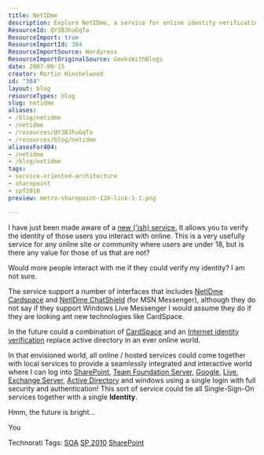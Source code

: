 ```yaml
---
title: NetIDme
description: Explore NetIDme, a service for online identity verification that enhances user interaction and security across platforms like SharePoint and more. Discover the future!
ResourceId: QY3BJhuGqTa
ResourceImport: true
ResourceImportId: 384
ResourceImportSource: Wordpress
ResourceImportOriginalSource: GeeksWithBlogs
date: 2007-06-15
creator: Martin Hinshelwood
id: "384"
layout: blog
resourceTypes: blog
slug: netidme
aliases:
- /blog/netidme
- /netidme
- /resources/QY3BJhuGqTa
- /resources/blog/netidme
aliasesFor404:
- /netidme
- /blog/netidme
tags:
- service-oriented-architecture
- sharepoint
- spf2010
preview: metro-sharepoint-128-link-1-1.png

---
```

I have just been made aware of a [new ('ish) service.](http://www.netidme.net/ "netidme") It allows you to verify the identity of those users you interact with online. This is a very usefully service for any online site or community where users are under 18, but is there any value for those of us that are not?

Would more people interact with me if they could verify my identity? I am not sure.

The service support a number of interfaces that includes [NetIDme Cardspace](http://netidme-cardspace.com/blog/?p=3 "NetIDme Cardspace") and [NetIDme ChatShield](http://www.netidme.net/chatshield.htm "NetIDme ChatShield") (for MSN Messenger), although they do not say if they support Windows Live Messenger I would assume they do if they are looking ant new technologies like CardSpace.

In the future could a combination of [CardSpace](http://cardspace.netfx3.com/) and an [Internet identity verification](https://www.netidme.com/netidme.aspx) replace active directory in an ever online world.

In that envisioned world, all online / hosted services could come together with local services to provide a seamlessly integrated and interactive world where I can log into [SharePoint](http://www.microsoft.com/sharepoint/default.mspx), [Team Foundation Server](http://msdn2.microsoft.com/en-us/teamsystem/aa718934.aspx), [Google](http://www.google.co.uk), [Live](http://get.live.com/betas/home), [Exchange Server](http://www.microsoft.com/exchange/default.mspx), [Active Directory](http://www.microsoft.com/technet/prodtechnol/windows2000serv/technologies/activedirectory/default.mspx) and windows using a single login with full security and authentication! This sort of service could tie all Single-Sign-On services together with a single **Identity**.

Hmm, the future is bright...

You

Technorati Tags: [SOA](http://technorati.com/tags/SOA) [SP 2010](http://technorati.com/tags/SP+2010) [SharePoint](http://technorati.com/tags/SharePoint)

